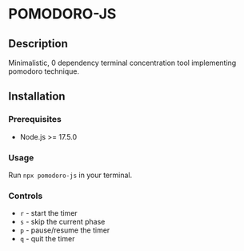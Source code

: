 # POMODORO-JS

## Description

Minimalistic, 0 dependency terminal concentration tool implementing pomodoro technique.

## Installation

### Prerequisites

- Node.js >= 17.5.0

### Usage

Run `npx pomodoro-js` in your terminal.

### Controls

- `r` - start the timer
- `s` - skip the current phase
- `p` - pause/resume the timer
- `q` - quit the timer